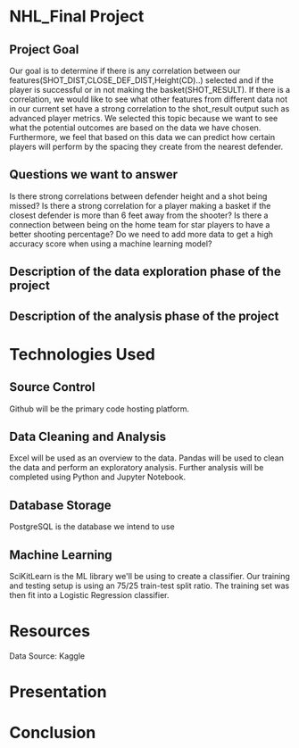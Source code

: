 # NHL_Final Project

## Project Goal

Our goal is to determine if there is any correlation between our features(SHOT_DIST,CLOSE_DEF_DIST,Height(CD)..) selected and if the player is successful or in not making the basket(SHOT_RESULT). If there is a correlation, we would like to see what other features from different data not in our current set have a strong correlation to the shot_result output such as advanced player metrics. We selected this topic because we want to see what the potential outcomes are based on the data we have chosen. Furthermore, we feel that based on this data we can predict how certain players will perform by the spacing they create from the nearest defender.

## Questions we want to answer

Is there strong correlations between defender height and a shot being missed?
Is there a strong correlation for a player making a basket if the closest defender is more than 6 feet away from the shooter?
Is there a connection between being on the home team for star players to have a better shooting percentage?
Do we need to add more data to get a high accuracy score when using a machine learning model?


## Description of the data exploration phase of the project

## Description of the analysis phase of the project



# Technologies Used

## Source Control
Github will be the primary code hosting platform.

## Data Cleaning and Analysis
Excel will be used as an overview to the data. Pandas will be used to clean the data and perform an exploratory analysis. Further analysis will be completed using Python and Jupyter Notebook.

## Database Storage
PostgreSQL is the database we intend to use

## Machine Learning
SciKitLearn is the ML library we'll be using to create a classifier. Our training and testing setup is using an 75/25 train-test split ratio. The training set was then fit into a Logistic Regression classifier.

# Resources
Data Source: Kaggle

# Presentation

# Conclusion

